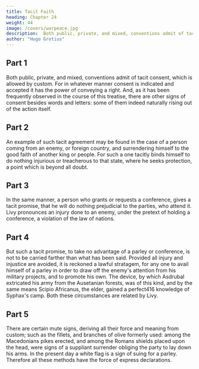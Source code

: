 ```yaml
---
title: Tacit Faith
heading: Chapter 24
weight: 44
image: /covers/warpeace.jpg
description:  Both public, private, and mixed, conventions admit of tacit consent, which is allowed by custom. For in whatever manner consent is indicated and accepted it has the power of conveying a right
author: "Hugo Grotius"
---
```




<!-- Tacit faith—Example of in desiring to be taken under the protection of a king or nation—Implied in the demand or grant of a conference—Allowable for the party seeking it to promote his own interest thereby provided he uses no treachery—Meaning of mute signs allowed by custom. -->

## Part 1 

Both public, private, and mixed, conventions admit of tacit consent, which is allowed by custom. For in whatever manner consent is indicated and accepted it has the power of conveying a right. And, as it has been frequently observed in the course of this treatise, there are other signs of consent besides words and letters: some of them indeed naturally rising out of the action itself.


## Part 2

An example of such tacit agreement may be found in the case of a person coming from an enemy, or foreign country, and surrendering himself to the good faith of another king or people. For such a one tacitly binds himself to do nothing injurious or treacherous to that state, where he seeks protection, a point which is beyond all doubt.


## Part 3

In the same manner, a person who grants or requests a conference, gives a tacit promise, that he will do nothing prejudicial to the parties, who attend it. Livy pronounces an injury done to an enemy, under the pretext of holding a conference, a violation of the law of nations.

## Part 4

But such a tacit promise, to take no advantage of a parley or conference, is not to be carried farther than what has been said. Provided all injury and injustice are avoided, it is reckoned a lawful stratagem, for any one to avail himself of a parley in order to draw off the enemy's attention from his military projects, and to promote his own. The device, by which Asdrubal extricated his army from the Ausetanian forests, was of this kind, and by the same means Scipio Africanus, the elder, gained a perfect416 knowledge of Syphax's camp. Both these circumstances are related by Livy.

## Part 5

There are certain mute signs, deriving all their force and meaning from custom; such as the fillets, and branches of olive formerly used: among the Macedonians pikes erected, and among the Romans shields placed upon the head, were signs of a suppliant surrender obliging the party to lay down his arms. In the present day a white flag is a sign of suing for a parley. Therefore all these methods have the force of express declarations.


